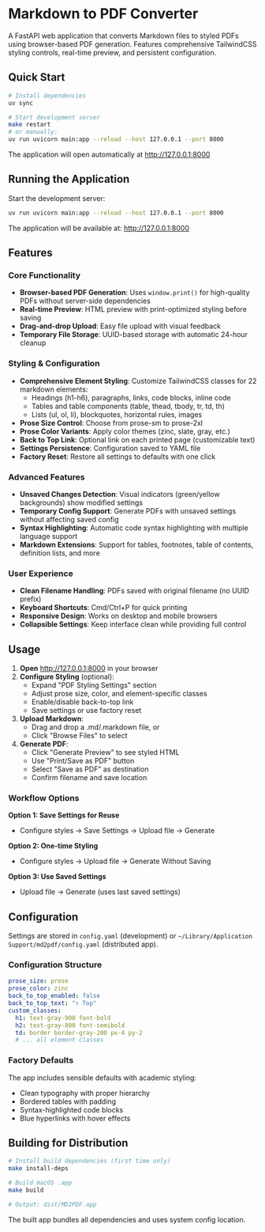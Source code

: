 # Markdown to PDF Converter

A FastAPI web application that converts Markdown files to styled PDFs using browser-based PDF generation. Features comprehensive TailwindCSS styling controls, real-time preview, and persistent configuration.

## Quick Start

```bash
# Install dependencies
uv sync

# Start development server
make restart
# or manually:
uv run uvicorn main:app --reload --host 127.0.0.1 --port 8000
```

The application will open automatically at http://127.0.0.1:8000

## Running the Application

Start the development server:
```bash
uv run uvicorn main:app --reload --host 127.0.0.1 --port 8000
```

The application will be available at: http://127.0.0.1:8000

## Features

### Core Functionality
- **Browser-based PDF Generation**: Uses `window.print()` for high-quality PDFs without server-side dependencies
- **Real-time Preview**: HTML preview with print-optimized styling before saving
- **Drag-and-drop Upload**: Easy file upload with visual feedback
- **Temporary File Storage**: UUID-based storage with automatic 24-hour cleanup

### Styling & Configuration
- **Comprehensive Element Styling**: Customize TailwindCSS classes for 22 markdown elements:
  - Headings (h1-h6), paragraphs, links, code blocks, inline code
  - Tables and table components (table, thead, tbody, tr, td, th)
  - Lists (ul, ol, li), blockquotes, horizontal rules, images
- **Prose Size Control**: Choose from prose-sm to prose-2xl
- **Prose Color Variants**: Apply color themes (zinc, slate, gray, etc.)
- **Back to Top Link**: Optional link on each printed page (customizable text)
- **Settings Persistence**: Configuration saved to YAML file
- **Factory Reset**: Restore all settings to defaults with one click

### Advanced Features
- **Unsaved Changes Detection**: Visual indicators (green/yellow backgrounds) show modified settings
- **Temporary Config Support**: Generate PDFs with unsaved settings without affecting saved config
- **Syntax Highlighting**: Automatic code syntax highlighting with multiple language support
- **Markdown Extensions**: Support for tables, footnotes, table of contents, definition lists, and more

### User Experience
- **Clean Filename Handling**: PDFs saved with original filename (no UUID prefix)
- **Keyboard Shortcuts**: Cmd/Ctrl+P for quick printing
- **Responsive Design**: Works on desktop and mobile browsers
- **Collapsible Settings**: Keep interface clean while providing full control

## Usage

1. **Open** http://127.0.0.1:8000 in your browser
2. **Configure Styling** (optional):
   - Expand "PDF Styling Settings" section
   - Adjust prose size, color, and element-specific classes
   - Enable/disable back-to-top link
   - Save settings or use factory reset
3. **Upload Markdown**:
   - Drag and drop a .md/.markdown file, or
   - Click "Browse Files" to select
4. **Generate PDF**:
   - Click "Generate Preview" to see styled HTML
   - Use "Print/Save as PDF" button
   - Select "Save as PDF" as destination
   - Confirm filename and save location

### Workflow Options

**Option 1: Save Settings for Reuse**
- Configure styles → Save Settings → Upload file → Generate

**Option 2: One-time Styling**
- Configure styles → Upload file → Generate Without Saving

**Option 3: Use Saved Settings**
- Upload file → Generate (uses last saved settings)

## Configuration

Settings are stored in `config.yaml` (development) or `~/Library/Application Support/md2pdf/config.yaml` (distributed app).

### Configuration Structure
```yaml
prose_size: prose
prose_color: zinc
back_to_top_enabled: false
back_to_top_text: "↑ Top"
custom_classes:
  h1: text-gray-900 font-bold
  h2: text-gray-800 font-semibold
  td: border border-gray-200 px-4 py-2
  # ... all element classes
```

### Factory Defaults
The app includes sensible defaults with academic styling:
- Clean typography with proper hierarchy
- Bordered tables with padding
- Syntax-highlighted code blocks
- Blue hyperlinks with hover effects

## Building for Distribution

```bash
# Install build dependencies (first time only)
make install-deps

# Build macOS .app
make build

# Output: dist/MD2PDF.app
```

The built app bundles all dependencies and uses system config location.